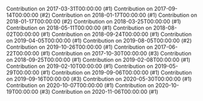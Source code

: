 Contribution on 2017-03-31T00:00:00 (#1)
Contribution on 2017-09-14T00:00:00 (#2)
Contribution on 2018-01-17T00:00:00 (#1)
Contribution on 2018-01-17T00:00:00 (#2)
Contribution on 2018-03-25T00:00:00 (#1)
Contribution on 2018-05-11T00:00:00 (#1)
Contribution on 2018-08-02T00:00:00 (#1)
Contribution on 2018-09-24T00:00:00 (#1)
Contribution on 2019-04-05T00:00:00 (#1)
Contribution on 2019-08-05T00:00:00 (#2)
Contribution on 2019-10-26T00:00:00 (#1)
Contribution on 2017-06-22T00:00:00 (#1)
Contribution on 2017-10-30T00:00:00 (#3)
Contribution on 2018-09-25T00:00:00 (#1)
Contribution on 2019-02-08T00:00:00 (#1)
Contribution on 2019-02-10T00:00:00 (#1)
Contribution on 2019-05-29T00:00:00 (#1)
Contribution on 2019-09-06T00:00:00 (#1)
Contribution on 2019-09-16T00:00:00 (#3)
Contribution on 2020-05-30T00:00:00 (#1)
Contribution on 2020-10-07T00:00:00 (#1)
Contribution on 2020-10-19T00:00:00 (#3)
Contribution on 2020-11-06T00:00:00 (#1)
